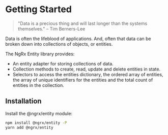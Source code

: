 # Getting Started

> "Data is a precious thing and will last longer than the systems themselves." – Tim Berners-Lee

Data is often the lifeblood of applications.
And, often that data can be broken down into collections of objects, or entities.

The NgRx Entity library provides:

* An entity adapter for storing collections of data.
* Collection methods to create, read, update and delete entities in state.
* Selectors to access the entities dictionary, the ordered array of entities, the array of unique identifiers for the entities and the total count of entities in the collection.

## Installation

Install the @ngrx/entity module:

```bash
npm install @ngrx/entity -P
yarn add @ngrx/entity
```